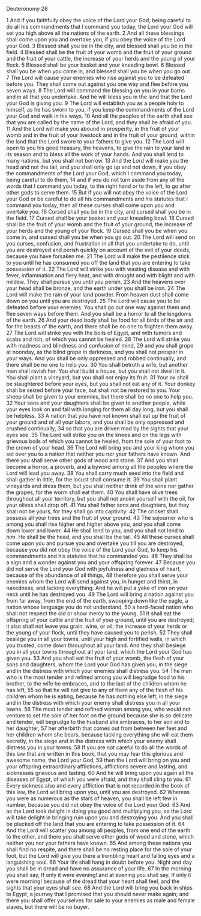 Deuteronomy 28

1	And if you faithfully obey the voice of the Lord your God, being careful to do all his commandments that I command you today, the Lord your God will set you high above all the nations of the earth.
2	And all these blessings shall come upon you and overtake you, if you obey the voice of the Lord your God.
3	Blessed shall you be in the city, and blessed shall you be in the field.
4	Blessed shall be the fruit of your womb and the fruit of your ground and the fruit of your cattle, the increase of your herds and the young of your flock.
5	Blessed shall be your basket and your kneading bowl.
6	Blessed shall you be when you come in, and blessed shall you be when you go out.
7	The Lord will cause your enemies who rise against you to be defeated before you. They shall come out against you one way and flee before you seven ways.
8	The Lord will command the blessing on you in your barns and in all that you undertake. And he will bless you in the land that the Lord your God is giving you.
9	The Lord will establish you as a people holy to himself, as he has sworn to you, if you keep the commandments of the Lord your God and walk in his ways.
10	And all the peoples of the earth shall see that you are called by the name of the Lord, and they shall be afraid of you.
11	And the Lord will make you abound in prosperity, in the fruit of your womb and in the fruit of your livestock and in the fruit of your ground, within the land that the Lord swore to your fathers to give you.
12	The Lord will open to you his good treasury, the heavens, to give the rain to your land in its season and to bless all the work of your hands. And you shall lend to many nations, but you shall not borrow.
13	And the Lord will make you the head and not the tail, and you shall only go up and not down, if you obey the commandments of the Lord your God, which I command you today, being careful to do them,
14	and if you do not turn aside from any of the words that I command you today, to the right hand or to the left, to go after other gods to serve them.
15	But if you will not obey the voice of the Lord your God or be careful to do all his commandments and his statutes that I command you today, then all these curses shall come upon you and overtake you.
16	Cursed shall you be in the city, and cursed shall you be in the field.
17	Cursed shall be your basket and your kneading bowl.
18	Cursed shall be the fruit of your womb and the fruit of your ground, the increase of your herds and the young of your flock.
19	Cursed shall you be when you come in, and cursed shall you be when you go out.
20	The Lord will send on you curses, confusion, and frustration in all that you undertake to do, until you are destroyed and perish quickly on account of the evil of your deeds, because you have forsaken me.
21	The Lord will make the pestilence stick to you until he has consumed you off the land that you are entering to take possession of it.
22	The Lord will strike you with wasting disease and with fever, inflammation and fiery heat, and with drought and with blight and with mildew. They shall pursue you until you perish.
23	And the heavens over your head shall be bronze, and the earth under you shall be iron.
24	The Lord will make the rain of your land powder. From heaven dust shall come down on you until you are destroyed.
25	The Lord will cause you to be defeated before your enemies. You shall go out one way against them and flee seven ways before them. And you shall be a horror to all the kingdoms of the earth.
26	And your dead body shall be food for all birds of the air and for the beasts of the earth, and there shall be no one to frighten them away.
27	The Lord will strike you with the boils of Egypt, and with tumors and scabs and itch, of which you cannot be healed.
28	The Lord will strike you with madness and blindness and confusion of mind,
29	and you shall grope at noonday, as the blind grope in darkness, and you shall not prosper in your ways. And you shall be only oppressed and robbed continually, and there shall be no one to help you.
30	You shall betroth a wife, but another man shall ravish her. You shall build a house, but you shall not dwell in it. You shall plant a vineyard, but you shall not enjoy its fruit.
31	Your ox shall be slaughtered before your eyes, but you shall not eat any of it. Your donkey shall be seized before your face, but shall not be restored to you. Your sheep shall be given to your enemies, but there shall be no one to help you.
32	Your sons and your daughters shall be given to another people, while your eyes look on and fail with longing for them all day long, but you shall be helpless.
33	A nation that you have not known shall eat up the fruit of your ground and of all your labors, and you shall be only oppressed and crushed continually,
34	so that you are driven mad by the sights that your eyes see.
35	The Lord will strike you on the knees and on the legs with grievous boils of which you cannot be healed, from the sole of your foot to the crown of your head.
36	The Lord will bring you and your king whom you set over you to a nation that neither you nor your fathers have known. And there you shall serve other gods of wood and stone.
37	And you shall become a horror, a proverb, and a byword among all the peoples where the Lord will lead you away.
38	You shall carry much seed into the field and shall gather in little, for the locust shall consume it.
39	You shall plant vineyards and dress them, but you shall neither drink of the wine nor gather the grapes, for the worm shall eat them.
40	You shall have olive trees throughout all your territory, but you shall not anoint yourself with the oil, for your olives shall drop off.
41	You shall father sons and daughters, but they shall not be yours, for they shall go into captivity.
42	The cricket shall possess all your trees and the fruit of your ground.
43	The sojourner who is among you shall rise higher and higher above you, and you shall come down lower and lower.
44	He shall lend to you, and you shall not lend to him. He shall be the head, and you shall be the tail.
45	All these curses shall come upon you and pursue you and overtake you till you are destroyed, because you did not obey the voice of the Lord your God, to keep his commandments and his statutes that he commanded you.
46	They shall be a sign and a wonder against you and your offspring forever.
47	Because you did not serve the Lord your God with joyfulness and gladness of heart, because of the abundance of all things,
48	therefore you shall serve your enemies whom the Lord will send against you, in hunger and thirst, in nakedness, and lacking everything. And he will put a yoke of iron on your neck until he has destroyed you.
49	The Lord will bring a nation against you from far away, from the end of the earth, swooping down like the eagle, a nation whose language you do not understand,
50	a hard-faced nation who shall not respect the old or show mercy to the young.
51	It shall eat the offspring of your cattle and the fruit of your ground, until you are destroyed; it also shall not leave you grain, wine, or oil, the increase of your herds or the young of your flock, until they have caused you to perish.
52	They shall besiege you in all your towns, until your high and fortified walls, in which you trusted, come down throughout all your land. And they shall besiege you in all your towns throughout all your land, which the Lord your God has given you.
53	And you shall eat the fruit of your womb, the flesh of your sons and daughters, whom the Lord your God has given you, in the siege and in the distress with which your enemies shall distress you.
54	The man who is the most tender and refined among you will begrudge food to his brother, to the wife he embraces, and to the last of the children whom he has left,
55	so that he will not give to any of them any of the flesh of his children whom he is eating, because he has nothing else left, in the siege and in the distress with which your enemy shall distress you in all your towns.
56	The most tender and refined woman among you, who would not venture to set the sole of her foot on the ground because she is so delicate and tender, will begrudge to the husband she embraces, to her son and to her daughter,
57	her afterbirth that comes out from between her feet and her children whom she bears, because lacking everything she will eat them secretly, in the siege and in the distress with which your enemy shall distress you in your towns.
58	If you are not careful to do all the words of this law that are written in this book, that you may fear this glorious and awesome name, the Lord your God,
59	then the Lord will bring on you and your offspring extraordinary afflictions, afflictions severe and lasting, and sicknesses grievous and lasting.
60	And he will bring upon you again all the diseases of Egypt, of which you were afraid, and they shall cling to you.
61	Every sickness also and every affliction that is not recorded in the book of this law, the Lord will bring upon you, until you are destroyed.
62	Whereas you were as numerous as the stars of heaven, you shall be left few in number, because you did not obey the voice of the Lord your God.
63	And as the Lord took delight in doing you good and multiplying you, so the Lord will take delight in bringing ruin upon you and destroying you. And you shall be plucked off the land that you are entering to take possession of it.
64	And the Lord will scatter you among all peoples, from one end of the earth to the other, and there you shall serve other gods of wood and stone, which neither you nor your fathers have known.
65	And among these nations you shall find no respite, and there shall be no resting place for the sole of your foot, but the Lord will give you there a trembling heart and failing eyes and a languishing soul.
66	Your life shall hang in doubt before you. Night and day you shall be in dread and have no assurance of your life.
67	In the morning you shall say, If only it were evening! and at evening you shall say, If only it were morning! because of the dread that your heart shall feel, and the sights that your eyes shall see.
68	And the Lord will bring you back in ships to Egypt, a journey that I promised that you should never make again; and there you shall offer yourselves for sale to your enemies as male and female slaves, but there will be no buyer.

